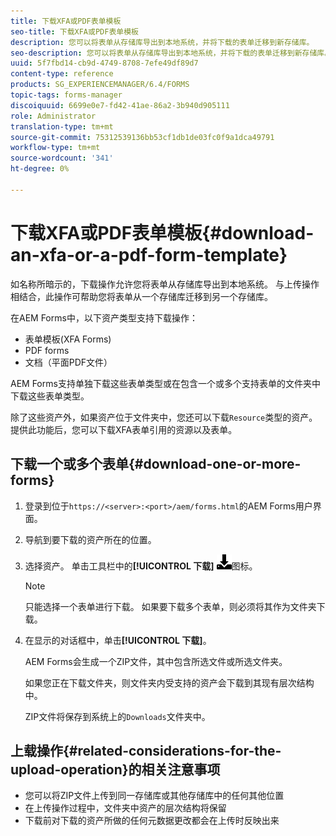 ```yaml
---
title: 下载XFA或PDF表单模板
seo-title: 下载XFA或PDF表单模板
description: 您可以将表单从存储库导出到本地系统，并将下载的表单迁移到新存储库。
seo-description: 您可以将表单从存储库导出到本地系统，并将下载的表单迁移到新存储库。
uuid: 5f7fbd14-cb9d-4749-8708-7efe49df89d7
content-type: reference
products: SG_EXPERIENCEMANAGER/6.4/FORMS
topic-tags: forms-manager
discoiquuid: 6699e0e7-fd42-41ae-86a2-3b940d905111
role: Administrator
translation-type: tm+mt
source-git-commit: 75312539136bb53cf1db1de03fc0f9a1dca49791
workflow-type: tm+mt
source-wordcount: '341'
ht-degree: 0%

---
```



# 下载XFA或PDF表单模板{#download-an-xfa-or-a-pdf-form-template}

如名称所暗示的，下载操作允许您将表单从存储库导出到本地系统。 与上传操作相结合，此操作可帮助您将表单从一个存储库迁移到另一个存储库。

在AEM Forms中，以下资产类型支持下载操作：

* 表单模板(XFA Forms)
* PDF forms
* 文档（平面PDF文件）

AEM Forms支持单独下载这些表单类型或在包含一个或多个支持表单的文件夹中下载这些表单类型。

除了这些资产外，如果资产位于文件夹中，您还可以下载`Resource`类型的资产。 提供此功能后，您可以下载XFA表单引用的资源以及表单。

## 下载一个或多个表单{#download-one-or-more-forms}

1. 登录到位于`https://<server>:<port>/aem/forms.html`的AEM Forms用户界面。

1. 导航到要下载的资产所在的位置。

1. 选择资产。 单击工具栏中的&#x200B;**[!UICONTROL 下载]** ![ aem6forms_download](assets/aem6forms_download.png)图标。

   >[!NOTE]
   >
   >只能选择一个表单进行下载。 如果要下载多个表单，则必须将其作为文件夹下载。

1. 在显示的对话框中，单击&#x200B;**[!UICONTROL 下载]**。

   AEM Forms会生成一个ZIP文件，其中包含所选文件或所选文件夹。

   如果您正在下载文件夹，则文件夹内受支持的资产会下载到其现有层次结构中。

   ZIP文件将保存到系统上的`Downloads`文件夹中。

## 上载操作{#related-considerations-for-the-upload-operation}的相关注意事项

* 您可以将ZIP文件上传到同一存储库或其他存储库中的任何其他位置
* 在上传操作过程中，文件夹中资产的层次结构将保留
* 下载前对下载的资产所做的任何元数据更改都会在上传时反映出来


